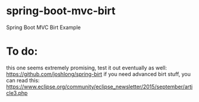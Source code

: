 # spring-boot-mvc-birt
Spring Boot MVC Birt Example

# To do:
this one seems extremely promising, test it out eventually as well: https://github.com/joshlong/spring-birt
if you need advanced birt stuff, you can read this: https://www.eclipse.org/community/eclipse_newsletter/2015/september/article3.php
